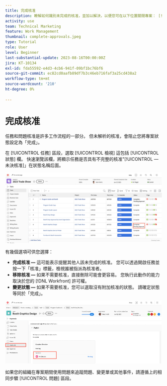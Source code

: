 ```yaml
---
title: 完成核准
description: 瞭解如何識別未完成的核准，並加以解決，以便您可在以下位置關閉專案： [!DNL  Workfront].
activity: use
team: Technical Marketing
feature: Work Management
thumbnail: complete-approvals.jpeg
type: Tutorial
role: User
level: Beginner
last-substantial-update: 2023-08-16T00:00:00Z
jira: KT-10134
exl-id: fda55592-e4d3-4cb6-941f-09bf1bc76bf6
source-git-commit: ec82cd0aafb89df7b3c46eb716faf3a25cd438a2
workflow-type: tm+mt
source-wordcount: '210'
ht-degree: 0%

---
```


# 完成核准

任務和問題核准是許多工作流程的一部分。 但未解析的核准，會阻止您將專案狀態設定為「完成」。

在 [!UICONTROL 任務] 區段，選取 [!UICONTROL 檢視] 這包括 [!UICONTROL 狀態] 欄。 快速瀏覽該欄，將顯示任務是否具有不完整的核准&quot;[!UICONTROL  — 未決核准]」在狀態名稱后面。

![顯示未完成核准的專案](assets/approval-pending.png)

有幾個選項可供您選擇：

* **完成核准 —** 這可能表示提醒其他人該未完成的核准。 您可以透過開啟任務並按一下「核准」標籤，檢視誰被指派為核准者。
* **移除核准 —** 如果不需要核准，直接刪除可能會更容易。 您執行此動作的能力取決於您的 [!DNL Workfront] 許可權。
* **變更狀態 —** 如果不需要核准，您可以選取沒有附加核准的狀態。 請確定狀態等同於「完成」。

![顯示任務核准者的專案](assets/task-approvers.png)

如果您的組織在專案期間使用問題來追蹤問題、變更單或其他事件，請遵循上的相同步驟 [!UICONTROL 問題] 區段。
